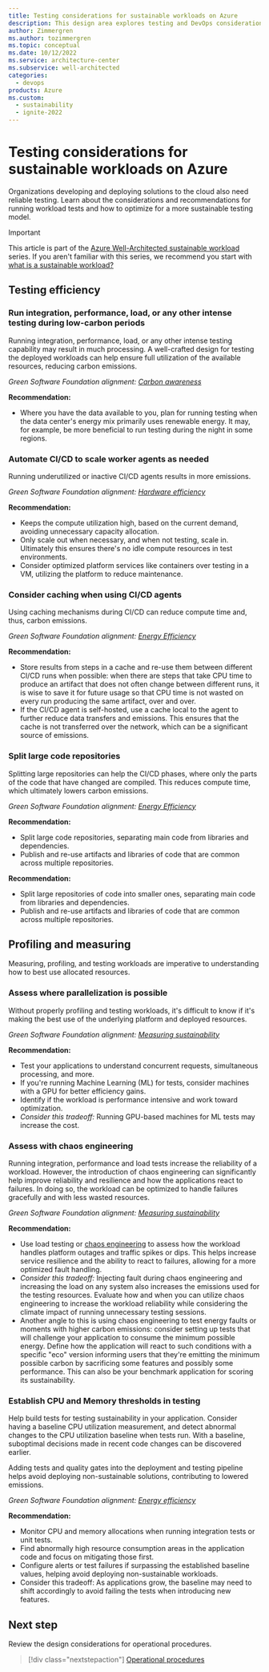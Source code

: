 ```yaml
---
title: Testing considerations for sustainable workloads on Azure
description: This design area explores testing and DevOps considerations for sustainable workloads on Azure.
author: Zimmergren
ms.author: tozimmergren
ms.topic: conceptual
ms.date: 10/12/2022
ms.service: architecture-center
ms.subservice: well-architected
categories: 
  - devops
products: Azure
ms.custom:
  - sustainability
  - ignite-2022
---
```


# Testing considerations for sustainable workloads on Azure

Organizations developing and deploying solutions to the cloud also need reliable testing. Learn about the considerations and recommendations for running workload tests and how to optimize for a more sustainable testing model.

> [!IMPORTANT]
> This article is part of the [Azure Well-Architected sustainable workload](index.yml) series. If you aren't familiar with this series, we recommend you start with [what is a sustainable workload?](sustainability-get-started.md#what-is-a-sustainable-workload)

## Testing efficiency

### Run integration, performance, load, or any other intense testing during low-carbon periods

Running integration, performance, load, or any other intense testing capability may result in much processing. A well-crafted design for testing the deployed workloads can help ensure full utilization of the available resources, reducing carbon emissions.

_Green Software Foundation alignment: [Carbon awareness](sustainability-design-principles.md#carbon-awareness)_

**Recommendation:**

- Where you have the data available to you, plan for running testing when the data center's energy mix primarily uses renewable energy. It may, for example, be more beneficial to run testing during the night in some regions.

### Automate CI/CD to scale worker agents as needed

Running underutilized or inactive CI/CD agents results in more emissions.

_Green Software Foundation alignment: [Hardware efficiency](sustainability-design-principles.md#hardware-efficiency)_

**Recommendation:**

- Keeps the compute utilization high, based on the current demand, avoiding unnecessary capacity allocation.
- Only scale out when necessary, and when not testing, scale in. Ultimately this ensures there's no idle compute resources in test environments.
- Consider optimized platform services like containers over testing in a VM, utilizing the platform to reduce maintenance.

### Consider caching when using CI/CD agents

Using caching mechanisms during CI/CD can reduce compute time and, thus, carbon emissions.

_Green Software Foundation alignment: [Energy Efficiency](sustainability-design-principles.md#energy-efficiency)_

**Recommendation:**

- Store results from steps in a cache and re-use them between different CI/CD runs when possible: when there are steps that take CPU time to produce an artifact that does not often change between different runs, it is wise to save it for future usage so that CPU time is not wasted on every run producing the same artifact, over and over.
- If the CI/CD agent is self-hosted, use a cache local to the agent to further reduce data transfers and emissions. This ensures that the cache is not transferred over the network, which can be a significant source of emissions.

### Split large code repositories

Splitting large repositories can help the CI/CD phases, where only the parts of the code that have changed are compiled. This reduces compute time, which ultimately lowers carbon emissions.

_Green Software Foundation alignment: [Energy Efficiency](sustainability-design-principles.md#energy-efficiency)_

**Recommendation:**

- Split large code repositories, separating main code from libraries and dependencies.
- Publish and re-use artifacts and libraries of code that are common across multiple repositories.

**Recommendation:**

- Split large repositories of code into smaller ones, separating main code from libraries and dependencies.
- Publish and re-use artifacts and libraries of code that are common across multiple repositories.

## Profiling and measuring

Measuring, profiling, and testing workloads are imperative to understanding how to best use allocated resources.

### Assess where parallelization is possible

Without properly profiling and testing workloads, it's difficult to know if it's making the best use of the underlying platform and deployed resources.

_Green Software Foundation alignment: [Measuring sustainability](sustainability-design-principles.md#measuring-sustainability)_

**Recommendation:**

- Test your applications to understand concurrent requests, simultaneous processing, and more.
- If you're running Machine Learning (ML) for tests, consider machines with a GPU for better efficiency gains.
- Identify if the workload is performance intensive and work toward optimization.
- _Consider this tradeoff:_ Running GPU-based machines for ML tests may increase the cost.
  
### Assess with chaos engineering

Running integration, performance and load tests increase the reliability of a workload. However, the introduction of chaos engineering can significantly help improve reliability and resilience and how the applications react to failures. In doing so, the workload can be optimized to handle failures gracefully and with less wasted resources.

_Green Software Foundation alignment: [Measuring sustainability](sustainability-design-principles.md#measuring-sustainability)_

**Recommendation:**

- Use load testing or [chaos engineering](/azure/architecture/framework/resiliency/chaos-engineering) to assess how the workload handles platform outages and traffic spikes or dips. This helps increase service resilience and the ability to react to failures, allowing for a more optimized fault handling.
- _Consider this tradeoff:_ Injecting fault during chaos engineering and increasing the load on any system also increases the emissions used for the testing resources. Evaluate how and when you can utilize chaos engineering to increase the workload reliability while considering the climate impact of running unnecessary testing sessions.
- Another angle to this is using chaos engineering to test energy faults or moments with higher carbon emissions: consider setting up tests that will challenge your application to consume the minimum possible energy. Define how the application will react to such conditions with a specific "eco" version informing users that they're emitting the minimum possible carbon by sacrificing some features and possibly some performance. This can also be your benchmark application for scoring its sustainability.

### Establish CPU and Memory thresholds in testing

Help build tests for testing sustainability in your application. Consider having a baseline CPU utilization measurement, and detect abnormal changes to the CPU utilization baseline when tests run. With a baseline, suboptimal decisions made in recent code changes can be discovered earlier.

Adding tests and quality gates into the deployment and testing pipeline helps avoid deploying non-sustainable solutions, contributing to lowered emissions.

_Green Software Foundation alignment: [Energy efficiency](sustainability-design-principles.md#energy-efficiency)_

**Recommendation:**

- Monitor CPU and memory allocations when running integration tests or unit tests.
- Find abnormally high resource consumption areas in the application code and focus on mitigating those first.
- Configure alerts or test failures if surpassing the established baseline values, helping avoid deploying non-sustainable workloads.
- Consider this tradeoff: As applications grow, the baseline may need to shift accordingly to avoid failing the tests when introducing new features.

## Next step

Review the design considerations for operational procedures.

> [!div class="nextstepaction"]
> [Operational procedures](sustainability-operational-procedures.md)
